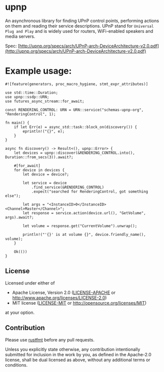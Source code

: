 # upnp
An asynchronous library for finding UPnP control points, performing actions on them
and reading their service descriptions.
UPnP stand for `Universal Plug and Play` and is widely used for routers, WiFi-enabled speakers
and media servers.

Spec:
[http://upnp.org/specs/arch/UPnP-arch-DeviceArchitecture-v2.0.pdf](http://upnp.org/specs/arch/UPnP-arch-DeviceArchitecture-v2.0.pdf)

# Example usage:
```rust,no_run
#![feature(generators, proc_macro_hygiene, stmt_expr_attributes)]

use std::time::Duration;
use upnp::ssdp::URN;
use futures_async_stream::for_await;

const RENDERING_CONTROL: URN = URN::service("schemas-upnp-org", "RenderingControl", 1);

fn main() {
    if let Err(e) = async_std::task::block_on(discovery()) {
        eprintln!("{}", e);
    }
}

async fn discovery() -> Result<(), upnp::Error> {
    let devices = upnp::discover(&RENDERING_CONTROL.into(), Duration::from_secs(3)).await?;

    #[for_await]
    for device in devices {
        let device = device?;

        let service = device
            .find_service(&RENDERING_CONTROL)
            .expect("searched for RenderingControl, got something else");

        let args = "<InstanceID>0</InstanceID><Channel>Master</Channel>";
        let response = service.action(device.url(), "GetVolume", args).await?;

        let volume = response.get("CurrentVolume").unwrap();

        println!("'{}' is at volume {}", device.friendly_name(), volume);
    }

    Ok(())
}
```

License
-------

Licensed under either of

 * Apache License, Version 2.0 ([LICENSE-APACHE](LICENSE-APACHE) or http://www.apache.org/licenses/LICENSE-2.0)
 * MIT license ([LICENSE-MIT](LICENSE-MIT) or http://opensource.org/licenses/MIT)

at your option.

Contribution
------------

Please use [rustfmt](https://github.com/rust-lang/rustfmt) before any pull requests.

Unless you explicitly state otherwise, any contribution intentionally submitted
for inclusion in the work by you, as defined in the Apache-2.0 license, shall be dual licensed as above, without any
additional terms or conditions.
